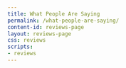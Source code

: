 ```yaml
---
title: What People Are Saying
permalink: /what-people-are-saying/
content-id: reviews-page
layout: reviews-page
css: reviews
scripts: 
- reviews
---
```

